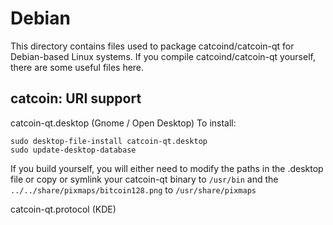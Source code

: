 
Debian
====================
This directory contains files used to package catcoind/catcoin-qt
for Debian-based Linux systems. If you compile catcoind/catcoin-qt yourself, there are some useful files here.

## catcoin: URI support ##


catcoin-qt.desktop  (Gnome / Open Desktop)
To install:

	sudo desktop-file-install catcoin-qt.desktop
	sudo update-desktop-database

If you build yourself, you will either need to modify the paths in
the .desktop file or copy or symlink your catcoin-qt binary to `/usr/bin`
and the `../../share/pixmaps/bitcoin128.png` to `/usr/share/pixmaps`

catcoin-qt.protocol (KDE)

